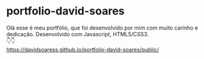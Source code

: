 # portfolio-david-soares
Olá esse é meu portfólio, que foi desenvolvido por mim com muito carinho e dedicação. Desenvolvido com Javascript, HTML5/CSS3.
<br>
👇👇
<br>
https://davidsoaress.github.io/portfolio-david-soares/public/
